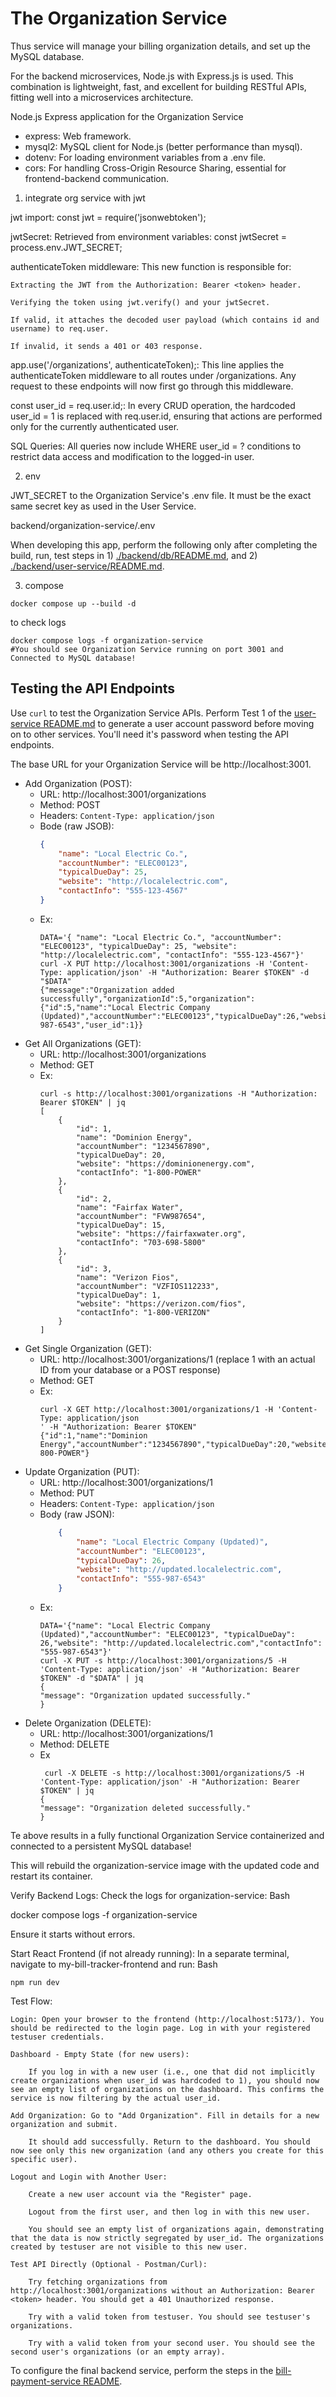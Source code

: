 # The Organization Service

Thus service will manage your billing organization details, and set up the MySQL database.

For the backend microservices, Node.js with Express.js is used. This combination is lightweight, fast, and excellent for building RESTful APIs, fitting well into a microservices architecture.

Node.js Express application for the Organization Service
- express: Web framework.
- mysql2: MySQL client for Node.js (better performance than mysql).
- dotenv: For loading environment variables from a .env file.
- cors: For handling Cross-Origin Resource Sharing, essential for frontend-backend communication.


1. integrate org service with jwt

jwt import: const jwt = require('jsonwebtoken');

jwtSecret: Retrieved from environment variables: const jwtSecret = process.env.JWT_SECRET;

authenticateToken middleware: This new function is responsible for:

    Extracting the JWT from the Authorization: Bearer <token> header.

    Verifying the token using jwt.verify() and your jwtSecret.

    If valid, it attaches the decoded user payload (which contains id and username) to req.user.

    If invalid, it sends a 401 or 403 response.

app.use('/organizations', authenticateToken);: This line applies the authenticateToken middleware to all routes under /organizations. Any request to these endpoints will now first go through this middleware.

const user_id = req.user.id;: In every CRUD operation, the hardcoded user_id = 1 is replaced with req.user.id, ensuring that actions are performed only for the currently authenticated user.

SQL Queries: All queries now include WHERE user_id = ? conditions to restrict data access and modification to the logged-in user.

2. env 

JWT_SECRET to the Organization Service's .env file. It must be the exact same secret key as used in the User Service.

backend/organization-service/.env

When developing this app, perform the following only after completing the build, run, test steps in 1) [./backend/db/README.md](../backend/db/README.md), and 2) [./backend/user-service/README.md](../backend/user-service/README.md).

3. compose


```
docker compose up --build -d
```

to check logs
```
docker compose logs -f organization-service
#You should see Organization Service running on port 3001 and Connected to MySQL database!
```

## Testing the API Endpoints

Use `curl` to test the Organization Service APIs. Perform Test 1 of the [user-service README.md](../backend/user-service/README.md) to generate a user account password before moving on to other services. You'll need it's password when testing the API endpoints.

The base URL for your Organization Service will be http://localhost:3001.

- Add Organization (POST):
  - URL: http://localhost:3001/organizations
  - Method: POST
  - Headers: `Content-Type: application/json`
  - Bode (raw JSOB):
    ```json
    {
        "name": "Local Electric Co.",
        "accountNumber": "ELEC00123",
        "typicalDueDay": 25,
        "website": "http://localelectric.com",
        "contactInfo": "555-123-4567"
    }
    ```
  - Ex:
    ```
    DATA='{ "name": "Local Electric Co.", "accountNumber": "ELEC00123", "typicalDueDay": 25, "website": "http://localelectric.com", "contactInfo": "555-123-4567"}'
    curl -X PUT http://localhost:3001/organizations -H 'Content-Type: application/json' -H "Authorization: Bearer $TOKEN" -d "$DATA"
    {"message":"Organization added successfully","organizationId":5,"organization":{"id":5,"name":"Local Electric Company (Updated)","accountNumber":"ELEC00123","typicalDueDay":26,"website":"http://updated.localelectric.com","contactInfo":"555-987-6543","user_id":1}}
    ```
- Get All Organizations (GET):
  - URL: http://localhost:3001/organizations
  - Method: GET
  - Ex:
    ```
    curl -s http://localhost:3001/organizations -H "Authorization: Bearer $TOKEN" | jq
    [
        {
            "id": 1,
            "name": "Dominion Energy",
            "accountNumber": "1234567890",
            "typicalDueDay": 20,
            "website": "https://dominionenergy.com",
            "contactInfo": "1-800-POWER"
        },
        {
            "id": 2,
            "name": "Fairfax Water",
            "accountNumber": "FVW987654",
            "typicalDueDay": 15,
            "website": "https://fairfaxwater.org",
            "contactInfo": "703-698-5800"
        },
        {
            "id": 3,
            "name": "Verizon Fios",
            "accountNumber": "VZFIOS112233",
            "typicalDueDay": 1,
            "website": "https://verizon.com/fios",
            "contactInfo": "1-800-VERIZON"
        }
    ]
    ```
- Get Single Organization (GET):
  - URL: http://localhost:3001/organizations/1 (replace 1 with an actual ID from your database or a POST response)
  - Method: GET
  - Ex:
    ```
    curl -X GET http://localhost:3001/organizations/1 -H 'Content-Type: application/json
    ' -H "Authorization: Bearer $TOKEN" 
    {"id":1,"name":"Dominion Energy","accountNumber":"1234567890","typicalDueDay":20,"website":"https://dominionenergy.com","contactInfo":"1-800-POWER"}
    ```
- Update Organization (PUT):
  - URL: http://localhost:3001/organizations/1
  - Method: PUT
  - Headers: `Content-Type: application/json`
  - Body (raw JSON):
    ```json
        {
            "name": "Local Electric Company (Updated)",
            "accountNumber": "ELEC00123",
            "typicalDueDay": 26,
            "website": "http://updated.localelectric.com",
            "contactInfo": "555-987-6543"
        }
    ```
  - Ex:
    ```
    DATA='{"name": "Local Electric Company (Updated)","accountNumber": "ELEC00123", "typicalDueDay": 26,"website": "http://updated.localelectric.com","contactInfo": "555-987-6543"}'
    curl -X PUT -s http://localhost:3001/organizations/5 -H 'Content-Type: application/json' -H "Authorization: Bearer $TOKEN" -d "$DATA" | jq
    {
    "message": "Organization updated successfully."
    }
    ```
- Delete Organization (DELETE):
  - URL: http://localhost:3001/organizations/1
  - Method: DELETE
  - Ex
    ```
     curl -X DELETE -s http://localhost:3001/organizations/5 -H 'Content-Type: application/json' -H "Authorization: Bearer $TOKEN" | jq
    {
    "message": "Organization deleted successfully."
    }
    ```

Te above results in a fully functional Organization Service containerized and connected to a persistent MySQL database!


This will rebuild the organization-service image with the updated code and restart its container.

Verify Backend Logs:
Check the logs for organization-service:
Bash

docker compose logs -f organization-service

Ensure it starts without errors.

Start React Frontend (if not already running):
In a separate terminal, navigate to my-bill-tracker-frontend and run:
Bash

    npm run dev

Test Flow:

    Login: Open your browser to the frontend (http://localhost:5173/). You should be redirected to the login page. Log in with your registered testuser credentials.

    Dashboard - Empty State (for new users):

        If you log in with a new user (i.e., one that did not implicitly create organizations when user_id was hardcoded to 1), you should now see an empty list of organizations on the dashboard. This confirms the service is now filtering by the actual user_id.

    Add Organization: Go to "Add Organization". Fill in details for a new organization and submit.

        It should add successfully. Return to the dashboard. You should now see only this new organization (and any others you create for this specific user).

    Logout and Login with Another User:

        Create a new user account via the "Register" page.

        Logout from the first user, and then log in with this new user.

        You should see an empty list of organizations again, demonstrating that the data is now strictly segregated by user_id. The organizations created by testuser are not visible to this new user.

    Test API Directly (Optional - Postman/Curl):

        Try fetching organizations from http://localhost:3001/organizations without an Authorization: Bearer <token> header. You should get a 401 Unauthorized response.

        Try with a valid token from testuser. You should see testuser's organizations.

        Try with a valid token from your second user. You should see the second user's organizations (or an empty array).

To configure the final backend service, perform the steps in the [bill-payment-service README](../bill-payment-service/README.md). 

